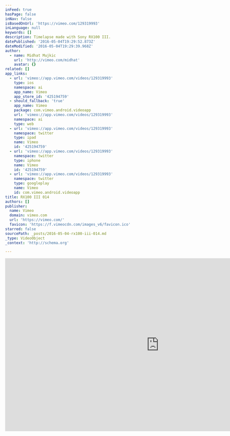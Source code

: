 ```yaml
---
inFeed: true
hasPage: false
inNav: false
isBasedOnUrl: 'https://vimeo.com/129319993'
inLanguage: null
keywords: []
description: Timelapse made with Sony RX100 III.
datePublished: '2016-05-04T19:29:52.873Z'
dateModified: '2016-05-04T19:29:39.968Z'
author:
  - name: Midhat Mujkic
    url: 'http://vimeo.com/midhat'
    avatar: {}
related: []
app_links:
  - url: 'vimeo://app.vimeo.com/videos/129319993'
    type: ios
    namespace: ai
    app_name: Vimeo
    app_store_id: '425194759'
  - should_fallback: 'true'
    app_name: Vimeo
    package: com.vimeo.android.videoapp
    url: 'vimeo://app.vimeo.com/videos/129319993'
    namespace: ai
    type: web
  - url: 'vimeo://app.vimeo.com/videos/129319993'
    namespace: twitter
    type: ipad
    name: Vimeo
    id: '425194759'
  - url: 'vimeo://app.vimeo.com/videos/129319993'
    namespace: twitter
    type: iphone
    name: Vimeo
    id: '425194759'
  - url: 'vimeo://app.vimeo.com/videos/129319993'
    namespace: twitter
    type: googleplay
    name: Vimeo
    id: com.vimeo.android.videoapp
title: RX100 III 014
authors: []
publisher:
  name: Vimeo
  domain: vimeo.com
  url: 'https://vimeo.com/'
  favicon: 'https://f.vimeocdn.com/images_v6/favicon.ico'
starred: false
sourcePath: _posts/2016-05-04-rx100-iii-014.md
_type: VideoObject
_context: 'http://schema.org'

---
```

<iframe src="https://cdn.embedly.com/widgets/media.html?src=https%3A%2F%2Fplayer.vimeo.com%2Fvideo%2F129319993&amp;url=https%3A%2F%2Fvimeo.com%2F129319993&amp;image=http%3A%2F%2Fi.vimeocdn.com%2Fvideo%2F520764314_1280.jpg&amp;key=b7d04c9b404c499eba89ee7072e1c4f7&amp;type=text%2Fhtml&amp;schema=vimeo" width="1000" height="563" scrolling="no" frameborder="0" allowfullscreen="" style=""></iframe>